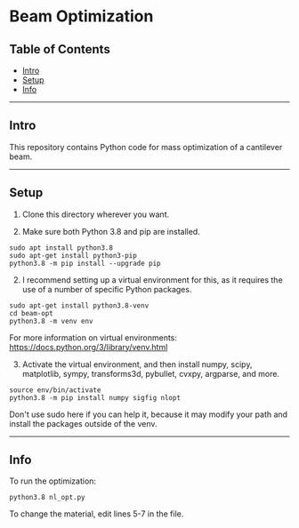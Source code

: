 # Beam Optimization

## Table of Contents

- [Intro](#intro)
- [Setup](#setup)
- [Info](#info)

---
## Intro

This repository contains Python code for mass optimization of a cantilever beam.

---

## Setup

1. Clone this directory wherever you want.

2. Make sure both Python 3.8 and pip are installed.

```shell
sudo apt install python3.8
sudo apt-get install python3-pip
python3.8 -m pip install --upgrade pip
```

2. I recommend setting up a virtual environment for this, as it requires the use of a number of specific Python packages.

```shell
sudo apt-get install python3.8-venv
cd beam-opt
python3.8 -m venv env
```
For more information on virtual environments: https://docs.python.org/3/library/venv.html
    
3. Activate the virtual environment, and then install numpy, scipy, matplotlib, sympy, transforms3d, pybullet, cvxpy, argparse, and more.

```shell
source env/bin/activate
python3.8 -m pip install numpy sigfig nlopt
```
Don't use sudo here if you can help it, because it may modify your path and install the packages outside of the venv.

---

## Info

To run the optimization:

```shell
python3.8 nl_opt.py
```

To change the material, edit lines 5-7 in the file.
